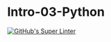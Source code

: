 # Intro-03-Python

[![GitHub's Super Linter](https://github.com/ICS3U-Programming-Ina-T/Intro-03-Python/workflows/GitHub's%20Super%20Linter/badge.svg)](https://github.com/ICS3U-Programming-Ina-T/Intro-03-Python/actions)
